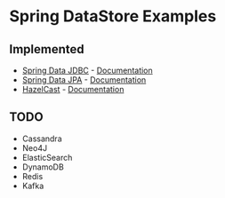 # Spring DataStore Examples

## Implemented

* [Spring Data JDBC](./spring-data-jdbc) - [Documentation](https://spring.io/projects/spring-data-jdbc)
* [Spring Data JPA](./spring-data-jpa) - [Documentation](https://spring.io/projects/spring-data-jpa)
* [HazelCast](./hazelcast) - [Documentation](https://hazelcast.com/blog/spring-boot/)

## TODO

* Cassandra
* Neo4J
* ElasticSearch
* DynamoDB
* Redis
* Kafka